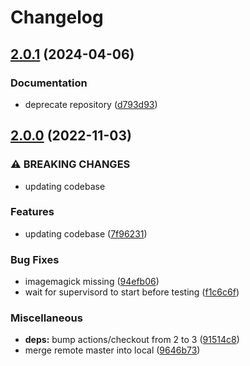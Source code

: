 # Changelog

## [2.0.1](https://github.com/wayofdev/docker-php-prod/compare/v2.0.0...v2.0.1) (2024-04-06)


### Documentation

* deprecate repository ([d793d93](https://github.com/wayofdev/docker-php-prod/commit/d793d9381799686016782a879c6fd7d6fe90ce20))

## [2.0.0](https://github.com/wayofdev/docker-php-prod/compare/v1.1.2...v2.0.0) (2022-11-03)


### ⚠ BREAKING CHANGES

* updating codebase

### Features

* updating codebase ([7f96231](https://github.com/wayofdev/docker-php-prod/commit/7f96231876ead111cc737e0f9934f253ad85b827))


### Bug Fixes

* imagemagick missing ([94efb06](https://github.com/wayofdev/docker-php-prod/commit/94efb064763c412cacfa23dfd257bd03414fd941))
* wait for supervisord to start before testing ([f1c6c6f](https://github.com/wayofdev/docker-php-prod/commit/f1c6c6fb677c66c89c00a1a6c140364a52fcd9c2))


### Miscellaneous

* **deps:** bump actions/checkout from 2 to 3 ([91514c8](https://github.com/wayofdev/docker-php-prod/commit/91514c8298718f8f669cdac0d97eaa8202223721))
* merge remote master into local ([9646b73](https://github.com/wayofdev/docker-php-prod/commit/9646b734ebc38d17459271fd6e7407b405f568eb))

